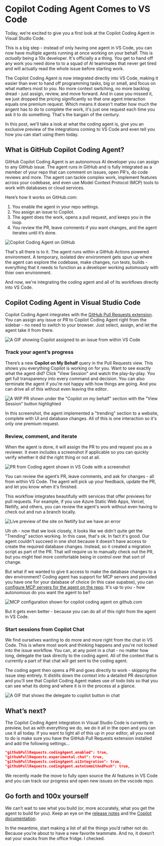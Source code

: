 

# Copilot Coding Agent Comes to VS Code

Today, we’re excited to give you a first look at the Copilot Coding Agent in Visual Studio Code.

This is a big step - instead of only having one agent in VS Code, you can now have multiple agents running at once working on your behalf. This is _actually_ being a 10x developer. It's officially a a thing. You get to hand off any work you need done to to a squad of AI teammates that never get tired and will actually read the whole issue before starting work.

The Copilot Coding Agent is now integrated directly into VS Code, making it easier than ever to hand off programming tasks, big or small, and focus on what matters most to you. No more context switching, no more backlog dread - just assign, review, and move forward. And in case you missed it, we just dropped the pricing significantly so that one agent interaction equals one premium request. Which means it doesn't matter how much the angent has to do to complete the work, it's just one request each time you ask it to do something. That's the bargain of the century.

In this post, we'll take a look at what the coding agent is, give you an exclusive preview of the integrations coming to VS Code and even tell you how you can start using them today.

## What is GitHub Copilot Coding Agent?

GitHub Copilot Coding Agent is an autonomous AI developer you can assign to any GitHub issue. The agent runs in GitHub and is fully integrated as a member of your repo that can comment on issues, open PR's, do code reviews and more. The agent can tackle complex work, implement features across your codebase, and even use Model Context Protocol (MCP) tools to work with databases or cloud services.

Here’s how it works on GitHub.com:

1. You enable the agent in your repo settings.
2. You assign an issue to Copilot.
3. The agent does the work, opens a pull request, and keeps you in the loop.
4. You review the PR, leave comments if you want changes, and the agent iterates until it’s done.

![Copilot Coding Agent on GitHub](coding-agent-github.png)

That's all there is to it. The agent runs within a GitHub Actions powered environment. A temporary, isolated dev environment gets spun up where the agent can explore the codebase, make changes, run tests, builds - everything that it needs to function as a developer working automously with thier own environment.

And now, we're integrating the coding agent and all of its workflows directly into VS Code.

## Copilot Coding Agent in Visual Studio Code

Copilot Coding Agent integrates with the [GitHub Pull Requests extension](https://marketplace.visualstudio.com/items?itemName=GitHub.vscode-pull-request-github). You can assign any issue or PR to Copilot Coding Agent right from the sidebar - no need to switch to your browser. Just select, assign, and let the agent take it from there.

![A GIF showing Copilot assigned to an issue from within VS Code](assign-to-copilot-gif.gif)

### Track your agent’s progress

There’s a new **Copilot on My Behalf** query in the Pull Requests view. This shows you everything Copilot is working on for you. Want to see exactly what the agent did? Click "View Session" and watch the play-by-play. You get full transparency into every command and decision. You can also terminate the agent if you're not happy with how things are going. And you can drive all of this without even leaving the editor.

![A WIP PR shown under the "Copilot on my behalf" section with the "View Session" button highlighted](copilot-wip.png)

In this screenshot, the agent implemented a "trending" section to a website, complete with UI and database changes. All of this is one interaction so it's only one premium request.

### Review, comment, and iterate

When the agent is done, it will assign the PR to you and request you as a reviewer. It even includes a screenshot if applicable so you can quickly verify whether it did the right thing or not at all.

![PR from Coding agent shown in VS Code with a screenshot](draft-with-screenshot.png)

You can review the agent’s PR, leave comments, and ask for changes - all from within VS Code. The agent will pick up your feedback, update the PR, and let you know when it's finished.

This workflow integrates beautifully with services that offer previews for pull requests.
For example, if you use Azure Static Web Apps, Vercel, Netlify, and others, you can review the agent's work without even having to check out and run a branch locally.

![Live preview of the site on Netlify but we have an error](live-preview-netlify.png)

Uh oh - now that we look closely, it looks like we didn't quite get the "Trending" section working. In this case, that's ok. In fact it's good. Our agent couldn't succeed in one shot because it doesn't have access to create the required database changes. Instead, so it created a migration script as part of the PR. That *will* require us to manually check out the PR, but you might feel more comfortable being in control over that sort of change.

But what if we wanted to give it access to make the database changes to a dev environment? Coding agent has support for MCP servers and provided you have one for your database of choice (in this case supabse), you can [configure MCP servers for the agent on the repo](https://docs.github.com/en/copilot/how-tos/agents/copilot-coding-agent/extending-copilot-coding-agent-with-mcp). It's up to you - how autonomous do you want the agent to be?

![MCP configuration shown for copilot coding agent on github.com](coding-agent-mcp-config.png)

But it gets even better - because you can do all of this right from the agent in VS Code.

### Start sessions from Copilot Chat

We find ourselves wanting to do more and more right from the chat in VS Code. This is where most work and thinking happens and you're not locked into the issue workflow. You can, at any point in a chat - no matter how long, delegate the task directly to the coding agent. All of the context that is currently a part of that chat will get sent to the coding agent.

The coding agent then opens a PR and goes directly to work - skipping the issue step entirely. It distills down the context into a detailed PR description and you'll see that Copilot Coding Agent makes use of todo lists so that you can see what its doing and where it is in the process at a glance.

![A GIF that shows the delegate to copilot button in chat](delegate-to-coding-agent.gif)

## What’s next?

The Copilot Coding Agent integration in Visual Studio Code is currently in preview, but as with everything we do, we do it all in the open and you can use it all today. If you want to light all of this up in your editor, all you need to do is make sure you have the GitHub Pull Requests extension installed and add the following settings...

```json
"githubPullRequests.codingAgent.enabled": true,
"githubPullRequests.experimental.chat": true,
"githubPullRequests.codingAgent.uiIntegration": true,
"githubPullRequests.codingAgent.autoCommitAndPush": true,
```

We recently made the move to fully open source the AI features in VS Code and you can track our progress and open new issues on the vscode repo.

## Go forth and 100x yourself

We can’t wait to see what you build (or, more accurately, what you get the agent to build for you). Keep an eye on the [release notes](/release-notes/) and the [Copilot documentation](https://docs.github.com/en/copilot/concepts/about-copilot-coding-agent).

In the meantime, start making a list of all the things you’d rather not do. Because you’re about to have a new favorite teammate. And no, it doesn’t eat your snacks from the office fridge. I checked.